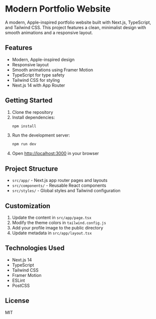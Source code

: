# Modern Portfolio Website

A modern, Apple-inspired portfolio website built with Next.js, TypeScript, and Tailwind CSS. This project features a clean, minimalist design with smooth animations and a responsive layout.

## Features

- Modern, Apple-inspired design
- Responsive layout
- Smooth animations using Framer Motion
- TypeScript for type safety
- Tailwind CSS for styling
- Next.js 14 with App Router

## Getting Started

1. Clone the repository
2. Install dependencies:
   ```bash
   npm install
   ```
3. Run the development server:
   ```bash
   npm run dev
   ```
4. Open [http://localhost:3000](http://localhost:3000) in your browser

## Project Structure

- `src/app/` - Next.js app router pages and layouts
- `src/components/` - Reusable React components
- `src/styles/` - Global styles and Tailwind configuration

## Customization

1. Update the content in `src/app/page.tsx`
2. Modify the theme colors in `tailwind.config.js`
3. Add your profile image to the public directory
4. Update metadata in `src/app/layout.tsx`

## Technologies Used

- Next.js 14
- TypeScript
- Tailwind CSS
- Framer Motion
- ESLint
- PostCSS

## License

MIT
